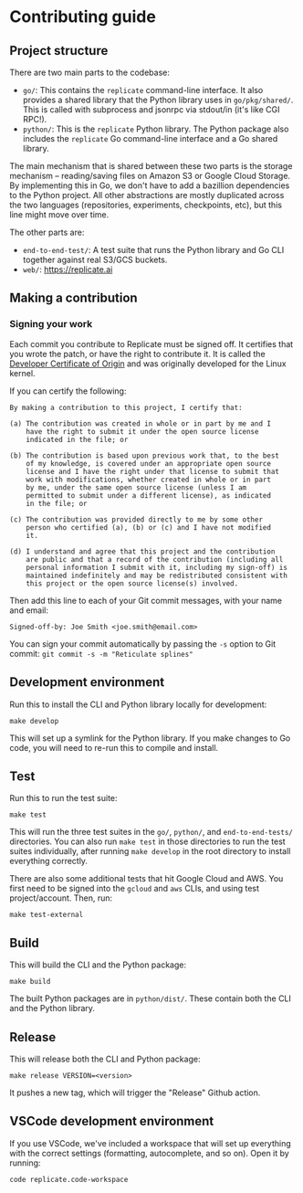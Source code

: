 # Contributing guide

## Project structure

There are two main parts to the codebase:

- `go/`: This contains the `replicate` command-line interface. It also provides a shared library that the Python library uses in `go/pkg/shared/`. This is called with subprocess and jsonrpc via stdout/in (it's like CGI RPC!).
- `python/`: This is the `replicate` Python library. The Python package also includes the `replicate` Go command-line interface and a Go shared library.

The main mechanism that is shared between these two parts is the storage mechanism – reading/saving files on Amazon S3 or Google Cloud Storage. By implementing this in Go, we don't have to add a bazillion dependencies to the Python project. All other abstractions are mostly duplicated across the two languages (repositories, experiments, checkpoints, etc), but this line might move over time.

The other parts are:

- `end-to-end-test/`: A test suite that runs the Python library and Go CLI together against real S3/GCS buckets.
- `web/`: https://replicate.ai

## Making a contribution

### Signing your work

Each commit you contribute to Replicate must be signed off. It certifies that you wrote the patch, or have the right to contribute it. It is called the [Developer Certificate of Origin](https://developercertificate.org/) and was originally developed for the Linux kernel.

If you can certify the following:

```
By making a contribution to this project, I certify that:

(a) The contribution was created in whole or in part by me and I
    have the right to submit it under the open source license
    indicated in the file; or

(b) The contribution is based upon previous work that, to the best
    of my knowledge, is covered under an appropriate open source
    license and I have the right under that license to submit that
    work with modifications, whether created in whole or in part
    by me, under the same open source license (unless I am
    permitted to submit under a different license), as indicated
    in the file; or

(c) The contribution was provided directly to me by some other
    person who certified (a), (b) or (c) and I have not modified
    it.

(d) I understand and agree that this project and the contribution
    are public and that a record of the contribution (including all
    personal information I submit with it, including my sign-off) is
    maintained indefinitely and may be redistributed consistent with
    this project or the open source license(s) involved.
```

Then add this line to each of your Git commit messages, with your name and email:

```
Signed-off-by: Joe Smith <joe.smith@email.com>
```

You can sign your commit automatically by passing the `-s` option to Git commit: `git commit -s -m "Reticulate splines"`

## Development environment

Run this to install the CLI and Python library locally for development:

    make develop

This will set up a symlink for the Python library. If you make changes to Go code, you will need to re-run this to compile and install.

## Test

Run this to run the test suite:

    make test

This will run the three test suites in the `go/`, `python/`, and `end-to-end-tests/` directories. You can also run `make test` in those directories to run the test suites individually, after running `make develop` in the root directory to install everything correctly.

There are also some additional tests that hit Google Cloud and AWS. You first need to be signed into the `gcloud` and `aws` CLIs, and using test project/account. Then, run:

    make test-external

## Build

This will build the CLI and the Python package:

    make build

The built Python packages are in `python/dist/`. These contain both the CLI and the Python library.

## Release

This will release both the CLI and Python package:

    make release VERSION=<version>

It pushes a new tag, which will trigger the "Release" Github action.

## VSCode development environment

If you use VSCode, we've included a workspace that will set up everything with the correct settings (formatting, autocomplete, and so on). Open it by running:

    code replicate.code-workspace

